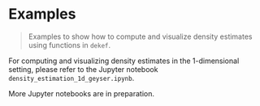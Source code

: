 # Examples
> Examples to show how to compute and visualize density estimates 
> using functions in `dekef`. 

For computing and visualizing density estimates in the 1-dimensional 
setting, please refer to the Jupyter notebook 
`density_estimation_1d_geyser.ipynb`.

More Jupyter notebooks are in preparation.  
